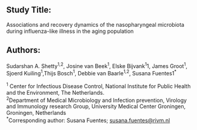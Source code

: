 ## Study Title:    
Associations and recovery dynamics of the nasopharyngeal microbiota during influenza-like illness in the aging population   

## Authors:
Sudarshan A. Shetty<sup>1,2</sup>, Josine van Beek<sup>1</sup>, Elske Bijvank<sup>1</sup>1, James Groot<sup>1</sup>, Sjoerd Kuiling<sup>1</sup>,Thijs Bosch<sup>1</sup>, Debbie van Baarle<sup>1,2</sup>, Susana Fuentes1<sup>*</sup>   

<sup>1</sup> Center for Infectious Disease Control, National Institute for Public Health and the Environment, The Netherlands.   
<sup>2</sup>Department of Medical Microbiology and Infection prevention, Virology and Immunology research Group, University Medical Center Groningen, Groningen, Netherlands   
<sup>*</sup>Corresponding author: Susana Fuentes; susana.fuentes@rivm.nl   


